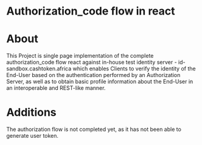 # Authorization_code flow in react 


# About

This Project is single page implementation of the complete authorization_code flow react against in-house test identity server - id-sandbox.cashtoken.africa which enables Clients to verify the identity of the End-User based on the authentication performed by an Authorization Server, as well as to obtain basic profile information about the End-User in an interoperable and REST-like manner.

# Additions
The authorization flow is not completed yet, as it has not been able to generate user token.
